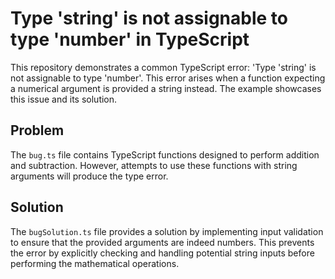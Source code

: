# Type 'string' is not assignable to type 'number' in TypeScript

This repository demonstrates a common TypeScript error: 'Type 'string' is not assignable to type 'number'. This error arises when a function expecting a numerical argument is provided a string instead.  The example showcases this issue and its solution. 

## Problem

The `bug.ts` file contains TypeScript functions designed to perform addition and subtraction. However, attempts to use these functions with string arguments will produce the type error.

## Solution

The `bugSolution.ts` file provides a solution by implementing input validation to ensure that the provided arguments are indeed numbers. This prevents the error by explicitly checking and handling potential string inputs before performing the mathematical operations.